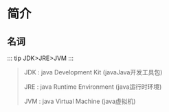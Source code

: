 # 简介

## 名词

::: tip
 JDK>JRE>JVM
:::

> JDK : java Development Kit (javaJava开发工具包)
>
> JRE : java Runtime Environment (java运行时环境)
>
> JVM : java Virtual Machine (java虚拟机)

